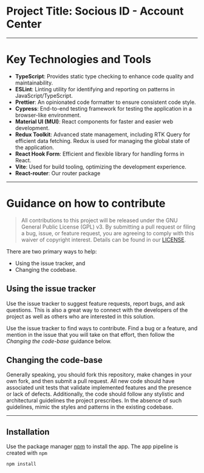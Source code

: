 # Project Title: Socious ID - Account Center

---

# Key Technologies and Tools

- **TypeScript**: Provides static type checking to enhance code quality and maintainability.
- **ESLint**: Linting utility for identifying and reporting on patterns in JavaScript/TypeScript.
- **Prettier**: An opinionated code formatter to ensure consistent code style.
- **Cypress**: End-to-end testing framework for testing the application in a browser-like environment.
- **Material UI (MUI)**: React components for faster and easier web development.
- **Redux Toolkit**: Advanced state management, including RTK Query for efficient data fetching. Redux is used for managing the global state of the application.
- **React Hook Form**: Efficient and flexible library for handling forms in React.
- **Vite**: Used for build tooling, optimizing the development experience.
- **React-router**: Our router package

---

# Guidance on how to contribute

> All contributions to this project will be released under the GNU General Public License (GPL) v3.
> By submitting a pull request or filing a bug, issue, or
> feature request, you are agreeing to comply with this waiver of copyright interest.
> Details can be found in our [LICENSE](LICENSE.md).

There are two primary ways to help:

- Using the issue tracker, and
- Changing the codebase.

## Using the issue tracker

Use the issue tracker to suggest feature requests, report bugs, and ask questions.
This is also a great way to connect with the developers of the project as well
as others who are interested in this solution.

Use the issue tracker to find ways to contribute. Find a bug or a feature, and mention in
the issue that you will take on that effort, then follow the _Changing the code-base_
guidance below.

## Changing the code-base

Generally speaking, you should fork this repository, make changes in your
own fork, and then submit a pull request. All new code should have associated
unit tests that validate implemented features and the presence or lack of defects.
Additionally, the code should follow any stylistic and architectural guidelines
the project prescribes. In the absence of such guidelines, mimic the styles
and patterns in the existing codebase.

---

## Installation

Use the package manager [npm](https://www.npmjs.com/) to install the app. The app pipeline is created with `‍npm`‍

```bash
npm install
```
 